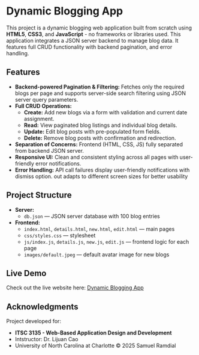 # Dynamic Blogging App 

This project is a dynamic blogging web application built from scratch using **HTML5**, **CSS3**, and **JavaScript** - no frameworks or libraries used. This application integrates a JSON server backend to manage blog data. It features full CRUD functionality with backend pagination, and error handling. 

## Features 
- **Backend-powered Pagination & Filtering:** Fetches only the required blogs per page and supports server-side search filtering using JSON server query parameters.
- **Full CRUD Operations:**  
  - **Create:** Add new blogs via a form with validation and current date assignment.  
  - **Read:** View paginated blog listings and individual blog details.  
  - **Update:** Edit blog posts with pre-populated form fields.  
  - **Delete:** Remove blog posts with confirmation and redirection.
- **Separation of Concerns:** Frontend (HTML, CSS, JS) fully separated from backend JSON server.
- **Responsive UI:** Clean and consistent styling across all pages with user-friendly error notifications.
- **Error Handling:** API call failures display user-friendly notifications with dismiss option.
out adapts to different screen sizes for better usability

## Project Structure

- **Server:**  
  - `db.json` — JSON server database with 100 blog entries  
- **Frontend:**  
  - `index.html`, `details.html`, `new.html`, `edit.html` — main pages  
  - `css/styles.css` — stylesheet  
  - `js/index.js`, `details.js`, `new.js`, `edit.js` — frontend logic for each page  
  - `images/default.jpeg` — default avatar image for new blogs  

## Live Demo

Check out the live website here: [Dynamic Blogging App](https://webpages.charlotte.edu/sramdial/itis3135/Ramdial-Samuel-Project2/)

## Acknowledgments 
Project developed for: 
- **ITSC 3135 - Web-Based Application Design and Development**
- Intstructor: Dr. Lijuan Cao
- University of North Carolina at Charlotte
© 2025 Samuel Ramdial
